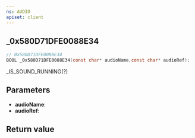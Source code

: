 ```yaml
---
ns: AUDIO
apiset: client
---
```

## _0x580D71DFE0088E34

```c
// 0x580D71DFE0088E34
BOOL _0x580D71DFE0088E34(const char* audioName,const char* audioRef);
```

_IS_SOUND_RUNNING(?)

## Parameters
* **audioName**:
* **audioRef**:

## Return value
